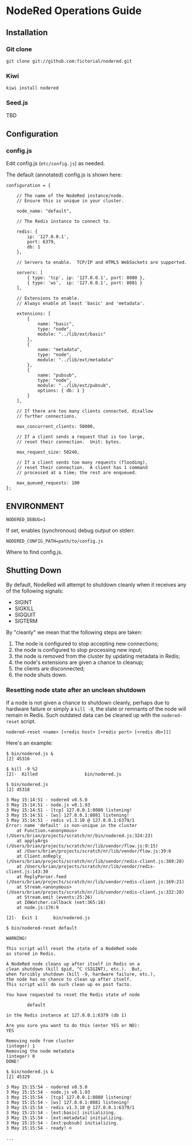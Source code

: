 # NodeRed Operations Guide

## Installation

### Git clone

    git clone git://github.com:fictorial/nodered.git

### Kiwi

    kiwi install nodered

### Seed.js

TBD

## Configuration

### config.js

Edit config.js (`etc/config.js`) as needed.

The default (annotated) config.js is shown here:

    configuration = { 

        // The name of the NodeRed instance/node. 
        // Ensure this is unique in your cluster.

        node_name: "default", 

        // The Redis instance to connect to.

        redis: { 
            ip: '127.0.0.1', 
            port: 6379, 
            db: 1
        },

        // Servers to enable.  TCP/IP and HTML5 WebSockets are supported.

        servers: [ 
            { type: 'tcp', ip: '127.0.0.1', port: 8080 },
            { type: 'ws',  ip: '127.0.0.1', port: 8081 }
        ],

        // Extensions to enable.
        // Always enable at least 'basic' and 'metadata'.

        extensions: [
            { 
                name: "basic",
                type: "node",
                module: "../lib/ext/basic" 
            },
            { 
                name: "metadata",
                type: "node",
                module: "../lib/ext/metadata" 
            },
            { 
                name: "pubsub",
                type: "node",
                module: "../lib/ext/pubsub", 
                options: { db: 1 } 
            }
        ],

        // If there are too many clients connected, disallow 
        // further connections.

        max_concurrent_clients: 50000,

        // If a client sends a request that is too large,
        // reset their connection.  Unit: bytes.

        max_request_size: 50240,

        // If a client sends too many requests (flooding),
        // reset their connection.  A client has 1 command
        // processed at a time; the rest are enqueued.

        max_queued_requests: 100
    };

## ENVIRONMENT

    NODERED_DEBUG=1

If set, enables (synchronous) debug output on stderr.

    NODERED_CONFIG_PATH=path/to/config.js

Where to find config.js.

## Shutting Down

By default, NodeRed will attempt to shutdown cleanly 
when it receives any of the following signals:

- SIGINT
- SIGKILL
- SIGQUIT
- SIGTERM

By "cleanly" we mean that the following steps are taken:

1. The node is configured to stop accepting new connections;
1. the node is configured to stop processing new input;
1. the node is removed from the cluster by updating metadata in Redis;
1. the node's extensions are given a chance to cleanup;
1. the clients are disconnected;
1. the node shuts down.

### Resetting node state after an unclean shutdown

If a node is not given a chance to shutdown cleanly, perhaps due to hardware
failure or simply a `kill -9`, the state or remnants of the node will remain in
Redis.  Such outdated data can be cleaned up with the
`nodered-reset` script.  

    nodered-reset <name> [<redis host> [<redis port> [<redis db>]]]

Here's an example:

    $ bin/nodered.js &
    [2] 45316

    $ kill -9 %2
    [2]-  Killed                  bin/nodered.js

    $ bin/nodered.js
    [2] 45318

    3 May 15:14:51 - nodered v0.5.0
    3 May 15:14:51 - node.js v0.1.93
    3 May 15:14:51 - [tcp] 127.0.0.1:8080 listening!
    3 May 15:14:51 - [ws] 127.0.0.1:8081 listening!
    3 May 15:14:51 - redis v1.3.10 @ 127.0.0.1:6379/1
    Error: name 'default' is non-unique in the cluster
        at Function.<anonymous> (/Users/brian/projects/scratch/nr/bin/nodered.js:324:23)
        at applyArgs (/Users/brian/projects/scratch/nr/lib/vendor/flow.js:9:15)
        at /Users/brian/projects/scratch/nr/lib/vendor/flow.js:39:6
        at Client.onReply_ (/Users/brian/projects/scratch/nr/lib/vendor/redis-client.js:389:28)
        at /Users/brian/projects/scratch/nr/lib/vendor/redis-client.js:143:30
        at ReplyParser.feed (/Users/brian/projects/scratch/nr/lib/vendor/redis-client.js:169:21)
        at Stream.<anonymous> (/Users/brian/projects/scratch/nr/lib/vendor/redis-client.js:332:28)
        at Stream.emit (events:25:26)
        at IOWatcher.callback (net:365:18)
        at node.js:176:9

    [2]-  Exit 1      bin/nodered.js

    $ bin/nodered-reset default

    WARNING!

    This script will reset the state of a NodeRed node
    as stored in Redis.

    A NodeRed node cleans up after itself in Redis on a
    clean shutdown (kill $pid, ^C (SIGINT), etc.).  But,
    when forcibly shutdown (kill -9, hardware failure, etc.),
    the node has no chance to clean up after itself.
    This script will do such clean up ex post facto.

    You have requested to reset the Redis state of node

            default

    in the Redis instance at 127.0.0.1:6379 (db 1)

    Are you sure you want to do this (enter YES or NO): 
    YES

    Removing node from cluster
    (integer) 1
    Removing the node metadata
    (integer) 0
    DONE!

    $ bin/nodered.js &
    [2] 45329

    3 May 15:15:54 - nodered v0.5.0
    3 May 15:15:54 - node.js v0.1.93
    3 May 15:15:54 - [tcp] 127.0.0.1:8080 listening!
    3 May 15:15:54 - [ws] 127.0.0.1:8081 listening!
    3 May 15:15:54 - redis v1.3.10 @ 127.0.0.1:6379/1
    3 May 15:15:54 - [ext:basic] initializing.
    3 May 15:15:54 - [ext:metadata] initializing.
    3 May 15:15:54 - [ext:pubsub] initializing.
    3 May 15:15:54 - ready! ☺

    ...

